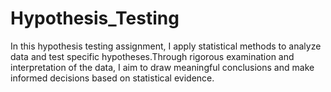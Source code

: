 # Hypothesis_Testing
In this hypothesis testing assignment, I apply statistical methods to analyze data and test specific hypotheses.Through rigorous examination and interpretation of the data, I aim to draw meaningful conclusions and make informed decisions based on statistical evidence.





